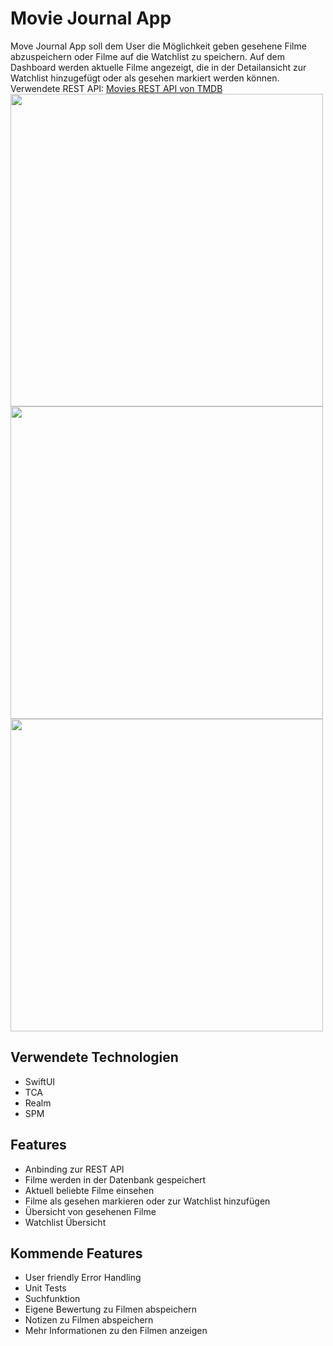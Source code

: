 # Movie Journal App

Move Journal App soll dem User die Möglichkeit geben gesehene Filme abzuspeichern oder Filme auf die Watchlist zu speichern. 
Auf dem Dashboard werden aktuelle Filme angezeigt, die in der Detailansicht zur Watchlist hinzugefügt oder als gesehen markiert werden können.
Verwendete REST API: [Movies REST API von TMDB](https://developer.themoviedb.org/reference/intro/getting-started)
<img src="https://github.com/myuqa22/movieJournal/assets/52576264/3350a996-8ab2-41df-90d3-40c66dbb7218" height="500">
<img src="https://github.com/myuqa22/movieJournal/assets/52576264/45472eaf-9a05-4a6f-bcf0-d26d2e948847" height="500">
<img src="https://github.com/myuqa22/movieJournal/assets/52576264/712d9fd4-218f-451b-8402-14fa3340d749" height="500">

## Verwendete Technologien
- SwiftUI
- TCA
- Realm
- SPM

## Features
- Anbinding zur REST API
- Filme werden in der Datenbank gespeichert
- Aktuell beliebte Filme einsehen
- Filme als gesehen markieren oder zur Watchlist hinzufügen
- Übersicht von gesehenen Filme
- Watchlist Übersicht
## Kommende Features
- User friendly Error Handling
- Unit Tests
- Suchfunktion
- Eigene Bewertung zu Filmen abspeichern
- Notizen zu Filmen abspeichern
- Mehr Informationen zu den Filmen anzeigen

